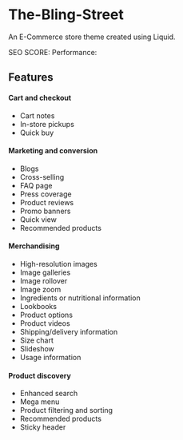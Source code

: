 # The-Bling-Street
An E-Commerce store theme created using Liquid. 

SEO SCORE:
Performance:

## Features

#### Cart and checkout
-   Cart notes
-   In-store pickups
-   Quick buy

#### Marketing and conversion
-   Blogs
-   Cross-selling
-   FAQ page
-   Press coverage
-   Product reviews
-   Promo banners
-   Quick view
-   Recommended products

#### Merchandising

-   High-resolution images
-   Image galleries
-   Image rollover
-   Image zoom
-   Ingredients or nutritional information
-   Lookbooks
-   Product options
-   Product videos
-   Shipping/delivery information
-   Size chart
-   Slideshow
-   Usage information

#### Product discovery

-   Enhanced search
-   Mega menu
-   Product filtering and sorting
-   Recommended products
-   Sticky header
